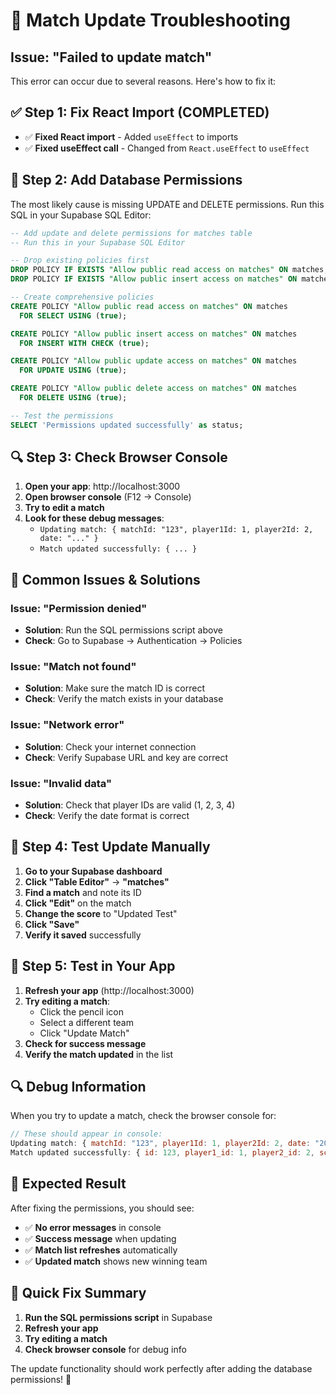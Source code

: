 # 🔧 Match Update Troubleshooting

## Issue: "Failed to update match"

This error can occur due to several reasons. Here's how to fix it:

## ✅ **Step 1: Fix React Import (COMPLETED)**
- ✅ **Fixed React import** - Added `useEffect` to imports
- ✅ **Fixed useEffect call** - Changed from `React.useEffect` to `useEffect`

## 🔧 **Step 2: Add Database Permissions**

The most likely cause is missing UPDATE and DELETE permissions. Run this SQL in your Supabase SQL Editor:

```sql
-- Add update and delete permissions for matches table
-- Run this in your Supabase SQL Editor

-- Drop existing policies first
DROP POLICY IF EXISTS "Allow public read access on matches" ON matches;
DROP POLICY IF EXISTS "Allow public insert access on matches" ON matches;

-- Create comprehensive policies
CREATE POLICY "Allow public read access on matches" ON matches
  FOR SELECT USING (true);

CREATE POLICY "Allow public insert access on matches" ON matches
  FOR INSERT WITH CHECK (true);

CREATE POLICY "Allow public update access on matches" ON matches
  FOR UPDATE USING (true);

CREATE POLICY "Allow public delete access on matches" ON matches
  FOR DELETE USING (true);

-- Test the permissions
SELECT 'Permissions updated successfully' as status;
```

## 🔍 **Step 3: Check Browser Console**

1. **Open your app**: http://localhost:3000
2. **Open browser console** (F12 → Console)
3. **Try to edit a match**
4. **Look for these debug messages**:
   - `Updating match: { matchId: "123", player1Id: 1, player2Id: 2, date: "..." }`
   - `Match updated successfully: { ... }`

## 🚨 **Common Issues & Solutions**

### **Issue: "Permission denied"**
- **Solution**: Run the SQL permissions script above
- **Check**: Go to Supabase → Authentication → Policies

### **Issue: "Match not found"**
- **Solution**: Make sure the match ID is correct
- **Check**: Verify the match exists in your database

### **Issue: "Network error"**
- **Solution**: Check your internet connection
- **Check**: Verify Supabase URL and key are correct

### **Issue: "Invalid data"**
- **Solution**: Check that player IDs are valid (1, 2, 3, 4)
- **Check**: Verify the date format is correct

## 🧪 **Step 4: Test Update Manually**

1. **Go to your Supabase dashboard**
2. **Click "Table Editor"** → **"matches"**
3. **Find a match** and note its ID
4. **Click "Edit"** on the match
5. **Change the score** to "Updated Test"
6. **Click "Save"**
7. **Verify it saved** successfully

## 🎯 **Step 5: Test in Your App**

1. **Refresh your app** (http://localhost:3000)
2. **Try editing a match**:
   - Click the pencil icon
   - Select a different team
   - Click "Update Match"
3. **Check for success message**
4. **Verify the match updated** in the list

## 🔍 **Debug Information**

When you try to update a match, check the browser console for:

```javascript
// These should appear in console:
Updating match: { matchId: "123", player1Id: 1, player2Id: 2, date: "2024-01-15T10:00:00.000Z" }
Match updated successfully: { id: 123, player1_id: 1, player2_id: 2, score: "Won", date: "2024-01-15T10:00:00.000Z" }
```

## 🎉 **Expected Result**

After fixing the permissions, you should see:
- ✅ **No error messages** in console
- ✅ **Success message** when updating
- ✅ **Match list refreshes** automatically
- ✅ **Updated match** shows new winning team

## 🚀 **Quick Fix Summary**

1. **Run the SQL permissions script** in Supabase
2. **Refresh your app**
3. **Try editing a match**
4. **Check browser console** for debug info

The update functionality should work perfectly after adding the database permissions! 🎾
